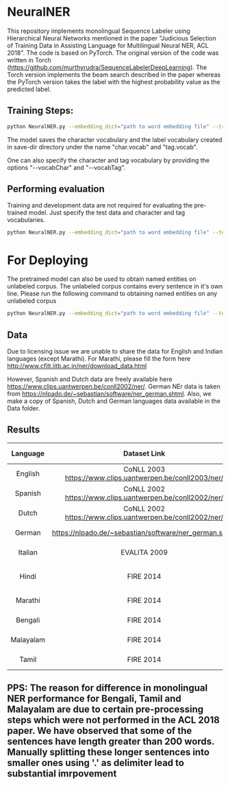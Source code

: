 # NeuralNER

This repository implements monolingual Sequence Labeler using Hierarchical Neural Networks mentioned in the paper "Judicious Selection of Training Data in Assisting Language for Multilingual Neural NER, ACL 2018". The code is based on PyTorch. The original version of the code was written in Torch (https://github.com/murthyrudra/SequenceLabelerDeepLearning). The Torch version implements the beam search described in the paper whereas the PyTorch version takes the label with the highest probability value as the predicted label.

## Training Steps:

```sh
python NeuralNER.py --embedding_dict="path to word embedding file" --train="path to train file in CoNLL format" --dev="path to development file in CoNLL format" --test="path to test file in CoNLL format" --num_epochs="maximum number of epochs" --learning_rate="initial learning rate" --batch_size="mini-batch size" --hidden_size="bi-lstm hidden layer size" --num_filters="number of character features extracted per filter" --min_filter_width "minimum number of character ngrams to look at" --max_filter_width "maximum number of character ngrams to look at" --use_gpu=1 --ner_tag_field="ner tag column number" --save-dir="save the model to this directory"
```

The model saves the character vocabulary and the label vocabulary created in save-dir directory under the name "char.vocab" and "tag.vocab".

One can also specify the character and tag vocabulary by providing the options "--vocabChar" and "--vocabTag".

## Performing evaluation

Training and development data are not required for evaluating the pre-trained model. Just specify the test data and character and tag vocabularies.

```sh
python NeuralNER.py --embedding_dict="path to word embedding file" --test="path to test file in CoNLL format" --hidden_size="bi-lstm hidden layer size" --num_filters="number of character features extracted per filter" --min_filter_width "minimum number of character ngrams to look at" --max_filter_width "maximum number of character ngrams to look at" --use_gpu=1 --ner_tag_field="ner tag column number" --save-dir="directory in which model is saved" --vocabChar="directory in which model is saved"/char.vocab --vocabTag="directory in which model is saved"/tag.vocab --perform_evaluation=True
```

# For Deploying
The pretrained model can also be used to obtain named entities on unlabeled corpus. The unlabeled corpus contains every sentence in it's own line. Please run the following command to obtaining named entities on any unlabeled corpus

```sh
python NeuralNER.py --embedding_dict="path to word embedding file" --test="path to plain corpus" --hidden_size="bi-lstm hidden layer size" --num_filters="number of character features extracted per filter" --min_filter_width "minimum number of character ngrams to look at" --max_filter_width "maximum number of character ngrams to look at" --use_gpu=1 --ner_tag_field="ner tag column number" --save-dir="directory in which model is saved" --vocabChar="directory in which model is saved"/char.vocab --vocabTag="directory in which model is saved"/tag.vocab --perform_evaluation=True --deploy True
```

## Data
Due to licensing issue we are unable to share the data for English and Indian languages (except Marathi). For Marathi, please fill the form here http://www.cfilt.iitb.ac.in/ner/download_data.html

However, Spanish and Dutch data are freely available here https://www.clips.uantwerpen.be/conll2002/ner/. German NEr data is taken from https://nlpado.de/~sebastian/software/ner_german.shtml. Also, we make a copy of Spanish, Dutch and German languages data available in the Data folder.


## Results
|  Language |                        Dataset Link                       |                             Word Embeddings                             |                      Reference                     | F1-Score |
|:---------:|:---------------------------------------------------------:|:-----------------------------------------------------------------------:|:--------------------------------------------------:|:--------:|
| English   | CoNLL 2003 https://www.clips.uantwerpen.be/conll2003/ner/ | Spectral Embeddings  http://www.pdhillon.com/code.html                  | https://arxiv.org/abs/1607.00198                   |    90.94 |
| Spanish   | CoNLL 2002 https://www.clips.uantwerpen.be/conll2002/ner/ | Spectral Embeddings                                                     | https://arxiv.org/abs/1607.00198                   |    85.75 |
| Dutch     | CoNLL 2002 https://www.clips.uantwerpen.be/conll2002/ner/ | Spectral Embeddings                                                     | https://arxiv.org/abs/1607.00198                   |    85.20 |
| German    | https://nlpado.de/~sebastian/software/ner_german.shtml    | Spectral Embeddings                                                     | https://aclanthology.info/papers/P18-2064/p18-2064 |    87.64 |
| Italian   | EVALITA 2009                                              | Spectral Embeddings                                                     | https://aclanthology.info/papers/P18-2064/p18-2064 |    75.98 |
| Hindi     | FIRE 2014                                                 | Fasttext Embeddings https://fasttext.cc/docs/en/pretrained-vectors.html | https://aclanthology.info/papers/P18-2064/p18-2064 |    64.93 |
| Marathi   | FIRE 2014                                                 | Fasttext Embeddings                                                     | https://aclanthology.info/papers/P18-2064/p18-2064 |    61.46 |
| Bengali   | FIRE 2014                                                 | Fasttext Embeddings                                                     | https://aclanthology.info/papers/P18-2064/p18-2064 |    55.61 |
| Malayalam | FIRE 2014                                                 | Fasttext Embeddings                                                     | https://aclanthology.info/papers/P18-2064/p18-2064 |    64.59 |
| Tamil     | FIRE 2014                                                 | Fasttext Embeddings                                                     | https://aclanthology.info/papers/P18-2064/p18-2064 |    65.39 |

## PPS: The reason for difference in monolingual NER performance for Bengali, Tamil and Malayalam are due to certain pre-processing steps which were not performed in the ACL 2018 paper. We have observed that some of the sentences have length greater than 200 words. Manually splitting these longer sentences into smaller ones using '.' as delimiter lead to substantial imrpovement
